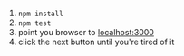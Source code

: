 1) `npm install` </br>
2) `npm test` </br>
4) point you browser to [localhost:3000](localhost:3000)</br>
3) click the next button until you're tired of it
